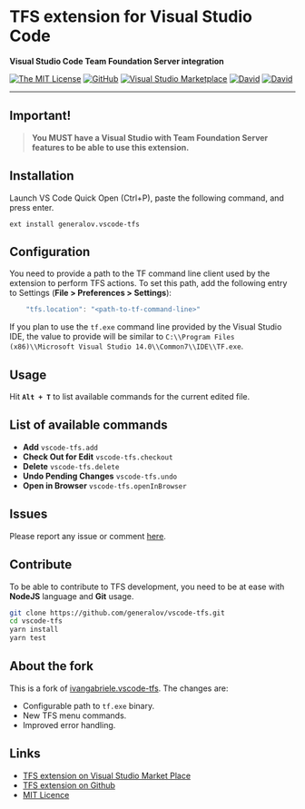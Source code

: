 # TFS extension for Visual Studio Code

**Visual Studio Code Team Foundation Server integration**

[![The MIT License](https://img.shields.io/badge/license-MIT-orange.svg?style=flat-square)](http://opensource.org/licenses/MIT)
[![GitHub](https://img.shields.io/github/release/generalov/vscode-tfs.svg?style=flat-square)](https://github.com/generalov/vscode-tfs/releases)
[![Visual Studio Marketplace](https://vsmarketplacebadge.apphb.com/installs-short/generalov.vscode-tfs.svg?style=flat-square)](https://marketplace.visualstudio.com/items?itemName=generalov.vscode-tfs)
[![David](https://img.shields.io/david/generalov/vscode-tfs.svg?style=flat-square)](https://david-dm.org/generalov/vscode-tfs?type=dev)
[![David](https://img.shields.io/david/dev/generalov/vscode-tfs.svg?style=flat-square)](https://david-dm.org/generalov/vscode-tfs?type=dev)

---

## Important!

> **You MUST have a Visual Studio with Team Foundation Server features to be able to use this extension.**

## Installation

Launch VS Code Quick Open (Ctrl+P), paste the following command, and press enter.
```
ext install generalov.vscode-tfs
```

## Configuration

You need to provide a path to the TF command line client used by the extension to perform TFS actions.
To set this path, add the following entry to Settings (**File > Preferences > Settings**):

```javascript
    "tfs.location": "<path-to-tf-command-line>"
```

If you plan to use the `tf.exe` command line provided by the Visual Studio IDE, the value to provide will be similar to `C:\\Program Files (x86)\\Microsoft Visual Studio 14.0\\Common7\\IDE\\TF.exe`.

## Usage

Hit **`Alt + T`** to list available commands for the current edited file.

## List of available commands

- **Add** `vscode-tfs.add`
- **Check Out for Edit** `vscode-tfs.checkout`
- **Delete** `vscode-tfs.delete`
- **Undo Pending Changes** `vscode-tfs.undo`
- **Open in Browser** `vscode-tfs.openInBrowser`

## Issues

Please report any issue or comment [here](https://github.com/generalov/vscode-tfs/issues).

## Contribute

To be able to contribute to TFS development, you need to be at ease with **NodeJS** language and **Git** usage.

```sh
git clone https://github.com/generalov/vscode-tfs.git
cd vscode-tfs
yarn install
yarn test
```

## About the fork

This is a fork of [ivangabriele.vscode-tfs](https://github.com/ivangabriele/vscode-tfs). The changes are:

- Configurable path to `tf.exe` binary.
- New TFS menu commands.
- Improved error handling.

## Links

- [TFS extension on Visual Studio Market Place](https://marketplace.visualstudio.com/items/generalov.vscode-tfs)
- [TFS extension on Github](https://github.com/generalov/vscode-tfs)
- [MIT Licence](https://github.com/generalov/vscode-tfs/blob/master/LICENCE)
